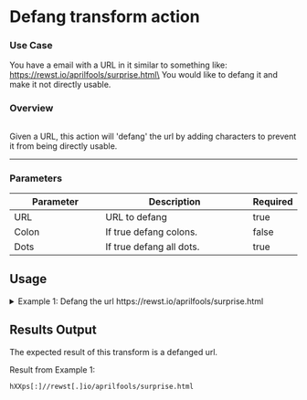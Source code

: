 # Defang transform action

### Use Case

You have a email with a URL in it similar to something like:\
https://rewst.io/aprilfools/surprise.html\
You would like to defang it and make it not directly usable.

### Overview

<figure><img src="../../../../.gitbook/assets/Screenshot 2025-04-14 at 12.17.28 PM.png" alt=""><figcaption></figcaption></figure>

Given a URL, this action will 'defang' the url by adding characters to prevent it from being directly usable.

***

### Parameters

<table><thead><tr><th width="217">Parameter</th><th width="417.3333333333333">Description</th><th data-type="checkbox">Required</th></tr></thead><tbody><tr><td>URL</td><td>URL to defang</td><td>true</td></tr><tr><td>Colon</td><td>If true defang colons.</td><td>false</td></tr><tr><td>Dots</td><td>If true defang all dots.</td><td>true</td></tr></tbody></table>

## Usage

<details>

<summary>Example 1: Defang the url https://rewst.io/aprilfools/surprise.html</summary>

Inputs:

**URL** https://rewst.io/aprilfools/surprise.html**Colon** True**Dots** True

</details>

## Results Output

The expected result of this transform is a defanged url.

Result from Example 1:

```
hXXps[:]//rewst[.]io/aprilfools/surprise.html
```
